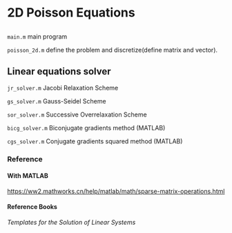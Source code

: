 # 2D Poisson Equations

## 

`main.m` main program

`poisson_2d.m` define the problem and discretize(define matrix and vector).

## Linear equations solver

`jr_solver.m` Jacobi Relaxation Scheme

`gs_solver.m` Gauss-Seidel Scheme

`sor_solver.m` Successive Overrelaxation Scheme

`bicg_solver.m` Biconjugate gradients method (MATLAB)

`cgs_solver.m` Conjugate gradients squared method (MATLAB)

### **Reference**

#### With MATLAB

https://ww2.mathworks.cn/help/matlab/math/sparse-matrix-operations.html

#### Reference Books

*Templates for the Solution of Linear Systems*

